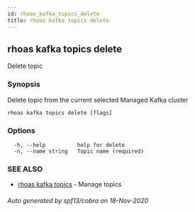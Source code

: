 ```yaml
---
id: rhoas_kafka_topics_delete
title: rhoas kafka topics delete
---
```

## rhoas kafka topics delete

Delete topic

### Synopsis

Delete topic from the current selected Managed Kafka cluster

```
rhoas kafka topics delete [flags]
```

### Options

```
  -h, --help          help for delete
  -n, --name string   Topic name (required)
```

### SEE ALSO

* [rhoas kafka topics](rhoas_kafka_topics.md)	 - Manage topics

###### Auto generated by spf13/cobra on 18-Nov-2020
